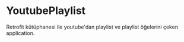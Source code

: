 # YoutubePlaylist
Retrofit kütüphanesi ile youtube'dan playlist ve playlist öğelerini çeken application.

